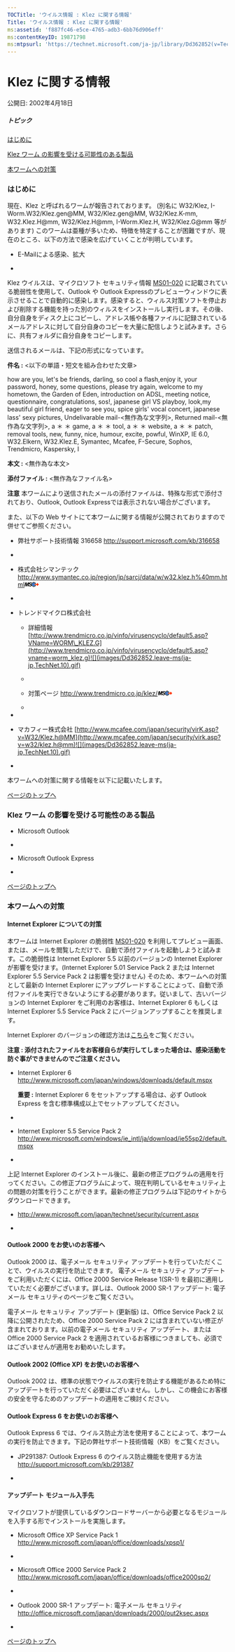 ```yaml
---
TOCTitle: 'ウイルス情報 : Klez に関する情報'
Title: 'ウイルス情報 : Klez に関する情報'
ms:assetid: 'f887fc46-e5ce-4765-adb3-6bb76d906eff'
ms:contentKeyID: 19871798
ms:mtpsurl: 'https://technet.microsoft.com/ja-jp/library/Dd362852(v=TechNet.10)'
---
```


Klez に関する情報
=================

公開日: 2002年4月18日

##### トピック

[](#ecaa)[はじめに](#ecaa)

[](#ebaa)[Klez ワーム の影響を受ける可能性のある製品](#ebaa)

[](#eaaa)[本ワームへの対策](#eaaa)

### はじめに

現在、Klez と呼ばれるワームが報告されております。 (別名に W32/Klez, I-Worm.W32/Klez.gen@MM, W32/Klez.gen@MM, W32/Klez.K-mm, W32.Klez.H@mm, W32/Klez.H@mm, I-Worm.Klez.H, W32/Klez.G@mm 等があります) このワームは亜種が多いため、特徴を特定することが困難ですが、現在のところ、以下の方法で感染を広げていくことが判明しています。

-   E-Mailによる感染、拡大

-   

Klez ウイルスは、マイクロソフト セキュリティ情報 [MS01-020](http://www.microsoft.com/japan/technet/security/bulletin/ms01-020.mspx) に記載されている脆弱性を使用して、Outlook や Outlook Expressのプレビューウィンドウに表示させることで自動的に感染します。感染すると、ウィルス対策ソフトを停止および削除する機能を持った別のウィルスをインストールし実行します。その後、自分自身をディスク上にコピーし、アドレス帳や各種ファイルに記録されているメールアドレスに対して自分自身のコピーを大量に配信しようと試みます。さらに、共有フォルダに自分自身をコピーします。

送信されるメールは、下記の形式になっています。

**件名 :** &lt;以下の単語・短文を組み合わせた文章&gt;

how are you, let's be friends, darling, so cool a flash,enjoy it, your password, honey, some questions, please try again, welcome to my hometown, the Garden of Eden, introduction on ADSL, meeting notice, questionnaire, congratulations, sos!, japanese girl VS playboy, look,my beautiful girl friend, eager to see you, spice girls' vocal concert, japanese lass' sexy pictures, Undelivarable mail-&lt;無作為な文字列&gt;, Returned mail-&lt;無作為な文字列&gt;, a ＊ ＊ game, a ＊ ＊ tool, a ＊ ＊ website, a ＊ ＊ patch, removal tools, new, funny, nice, humour, excite, powful, WinXP, IE 6.0, W32.Elkern, W32.Klez.E, Symantec, Mcafee, F-Secure, Sophos, Trendmicro, Kaspersky, I

**本文 :** &lt;無作為な本文&gt;

**添付ファイル :** &lt;無作為なファイル名&gt;

**注意**
本ワームにより送信されたメールの添付ファイルは、特殊な形式で添付されており、Outlook, Outlook Expressでは表示されない場合がございます。

また、以下の Web サイトにて本ワームに関する情報が公開されておりますので併せてご参照ください。

-   弊社サポート技術情報 316658
    <http://support.microsoft.com/kb/316658>

-   
-   株式会社シマンテック
    <http://www.symantec.co.jp/region/jp/sarcj/data/w/w32.klez.h%40mm.html>![](images/Dd362852.leave-ms(ja-jp,TechNet.10).gif)

-   
-   トレンドマイクロ株式会社

    -   詳細情報
        [http://www.trendmicro.co.jp/vinfo/virusencyclo/default5.asp?VName=WORM\_KLEZ.G](http://www.trendmicro.co.jp/vinfo/virusencyclo/default5.asp?vname=worm_klez.g)![](images/Dd362852.leave-ms(ja-jp,TechNet.10).gif)

    -   
    -   対策ページ
        <http://www.trendmicro.co.jp/klez/>![](images/Dd362852.leave-ms(ja-jp,TechNet.10).gif)

    -   

-   
-   マカフィー株式会社
    [http://www.mcafee.com/japan/security/virK.asp?v=W32/Klez.h@MM](http://www.mcafee.com/japan/security/virk.asp?v=w32/klez.h@mm)![](images/Dd362852.leave-ms(ja-jp,TechNet.10).gif)

-   

本ワームへの対策に関する情報を以下に記載いたします。

[](#mainsection)[ページのトップへ](#mainsection)

### Klez ワーム の影響を受ける可能性のある製品

-   Microsoft Outlook

-   
-   Microsoft Outlook Express

-   

[](#mainsection)[ページのトップへ](#mainsection)

### 本ワームへの対策

#### Internet Explorer についての対策

本ワームは Internet Explorer の脆弱性 [MS01-020](http://www.microsoft.com/japan/technet/security/bulletin/ms01-020.mspx) を利用してプレビュー画面、または、メールを閲覧しただけで、自動で添付ファイルを起動しようと試みます。この脆弱性は Internet Explorer 5.5 以前のバージョンの Internet Explorer が影響を受けます。(Internet Explorer 5.01 Service Pack 2 または Internet Explorer 5.5 Service Pack 2 は影響を受けません) そのため、本ワームへの対策として最新の Internet Explorer にアップグレードすることによって、自動で添付ファイルを実行できないようにする必要があります。従いまして、古いバージョンの Internet Explorer をご利用のお客様は、Internet Explorer 6 もしくは Internet Explorer 5.5 Service Pack 2 にバージョンアップすることを推奨します。

Internet Explorer のバージョンの確認方法は[こちら](http://www.microsoft.com/japan/security/bulletins/ver_ie.mspx)をご覧ください。

**注意 : 添付されたファイルをお客様自らが実行してしまった場合は、感染活動を防ぐ事ができませんのでご注意ください。**

-   Internet Explorer 6
    <http://www.microsoft.com/japan/windows/downloads/default.mspx>

    **重要 :** Internet Explorer 6 をセットアップする場合は、必ず Outlook Express を含む標準構成以上でセットアップしてください。

-   
-   Internet Explorer 5.5 Service Pack 2
    <http://www.microsoft.com/windows/ie_intl/ja/download/ie55sp2/default.mspx>

-   

上記 Internet Explorer のインストール後に、最新の修正プログラムの適用を行ってください。この修正プログラムによって、現在判明しているセキュリティ上の問題の対策を行うことができます。最新の修正プログラムは下記のサイトからダウンロードできます。

-   <http://www.microsoft.com/japan/technet/security/current.aspx>

-   

#### Outlook 2000 をお使いのお客様へ

Outlook 2000 は、電子メール セキュリティ アップデートを行っていただくことで、ウイルスの実行を防止できます。 電子メール セキュリティ アップデートをご利用いただくには、Office 2000 Service Release 1(SR-1) を最初に適用していただく必要がございます。詳しは、Outlook 2000 SR-1 アップデート: 電子メール セキュリティのページをご覧ください。

電子メール セキュリティ アップデート (更新版) は、Office Service Pack 2 以降に公開されたため、Office 2000 Service Pack 2 には含まれていない修正が含まれております。以前の電子メール セキュリティ アップデート、または Office 2000 Service Pack 2 を適用されているお客様につきましても、必須ではございませんが適用をお勧めいたします。

#### Outlook 2002 (Office XP) をお使いのお客様へ

Outlook 2002 は、標準の状態でウイルスの実行を防止する機能があるため特にアップデートを行っていただく必要はございません。しかし、この機会にお客様の安全を守るためのアップデートの適用をご検討ください。

#### Outlook Express 6 をお使いのお客様へ

Outlook Express 6 では、ウイルス防止方法を使用することによって、本ワームの実行を防止できます。下記の弊社サポート技術情報（KB）をご覧ください。

-   JP291387: Outlook Express 6 のウイルス防止機能を使用する方法
    <http://support.microsoft.com/kb/291387>

-   

#### アップデート モジュール入手先

マイクロソフトが提供しているダウンロードサーバーから必要となるモジュールを入手する形でインストールを実施します。

-   Microsoft Office XP Service Pack 1
    <http://www.microsoft.com/japan/office/downloads/xpsp1/>

-   
-   Microsoft Office 2000 Service Pack 2
    <http://www.microsoft.com/japan/office/downloads/office2000sp2/>

-   
-   Outlook 2000 SR-1 アップデート: 電子メール セキュリティ
    <http://office.microsoft.com/japan/downloads/2000/out2ksec.aspx>

-   

[](#mainsection)[ページのトップへ](#mainsection)

